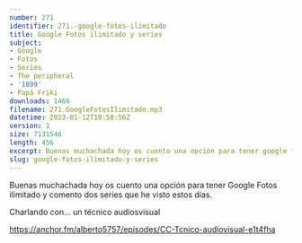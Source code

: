 ```yaml
---
number: 271
identifier: 271.-google-fotos-ilimitado
title: Google Fotos ilimitado y series
subject:
- Google
- Fotos
- Series
- The peripheral
- '1899'
- Papá Friki
downloads: 1466
filename: 271.GoogleFotosIlimitado.mp3
datetime: 2023-01-12T10:58:56Z
version: 1
size: 7131546
length: 456
excerpt: Buenas muchachada hoy os cuento una opción para tener google fotos ilimitado y comento dos series que he visto estos dias.
slug: google-fotos-ilimitado-y-series
---
```

Buenas muchachada hoy os cuento una opción para tener Google Fotos ilimitado y comento dos series que he visto estos días.

Charlando con... un técnico audiosvisual

https://anchor.fm/alberto5757/episodes/CC-Tcnico-audiovisual-e1t4fha